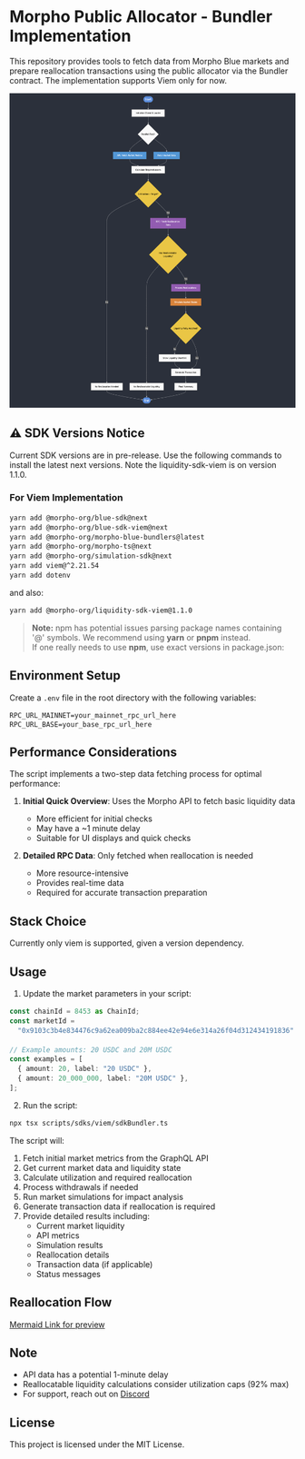 # Morpho Public Allocator - Bundler Implementation

This repository provides tools to fetch data from Morpho Blue markets and prepare reallocation transactions using the public allocator via the Bundler contract. The implementation supports Viem only for now.

![Reallocation Flow](./scripts/image.png)

## ⚠️ SDK Versions Notice

Current SDK versions are in pre-release. Use the following commands to install the latest next versions. Note the liquidity-sdk-viem is on version 1.1.0.

### For Viem Implementation

```bash
yarn add @morpho-org/blue-sdk@next
yarn add @morpho-org/blue-sdk-viem@next
yarn add @morpho-org/morpho-blue-bundlers@latest
yarn add @morpho-org/morpho-ts@next
yarn add @morpho-org/simulation-sdk@next
yarn add viem@^2.21.54
yarn add dotenv
```

and also:

```bash
yarn add @morpho-org/liquidity-sdk-viem@1.1.0
```

> **Note:** npm has potential issues parsing package names containing '@' symbols. We recommend using **yarn** or **pnpm** instead.  
> If one really needs to use **npm**, use exact versions in package.json:

## Environment Setup

Create a `.env` file in the root directory with the following variables:

```env
RPC_URL_MAINNET=your_mainnet_rpc_url_here
RPC_URL_BASE=your_base_rpc_url_here
```

## Performance Considerations

The script implements a two-step data fetching process for optimal performance:

1. **Initial Quick Overview**: Uses the Morpho API to fetch basic liquidity data

   - More efficient for initial checks
   - May have a ~1 minute delay
   - Suitable for UI displays and quick checks

2. **Detailed RPC Data**: Only fetched when reallocation is needed
   - More resource-intensive
   - Provides real-time data
   - Required for accurate transaction preparation

## Stack Choice

Currently only viem is supported, given a version dependency.

## Usage

1. Update the market parameters in your script:

```typescript
const chainId = 8453 as ChainId;
const marketId =
  "0x9103c3b4e834476c9a62ea009ba2c884ee42e94e6e314a26f04d312434191836" as MarketId;

// Example amounts: 20 USDC and 20M USDC
const examples = [
  { amount: 20, label: "20 USDC" },
  { amount: 20_000_000, label: "20M USDC" },
];
```

2. Run the script:

```bash
npx tsx scripts/sdks/viem/sdkBundler.ts
```

The script will:

1. Fetch initial market metrics from the GraphQL API
2. Get current market data and liquidity state
3. Calculate utilization and required reallocation
4. Process withdrawals if needed
5. Run market simulations for impact analysis
6. Generate transaction data if reallocation is required
7. Provide detailed results including:
   - Current market liquidity
   - API metrics
   - Simulation results
   - Reallocation details
   - Transaction data (if applicable)
   - Status messages

## Reallocation Flow

[Mermaid Link for preview](https://mermaid.live/view#pako:eNqVVW1v2jAQ_iunVK1aKZW20rUjHzZtQLVJa8sAadpCPxjHNBaOndkOFNH-910SGxJabR0IEufuee65FzubgKqEBVEwF2pFU6ItTD5PJeBnbHF1HFeXuxM4Pf0An4ZfY_xFcMUsTeGa6AWzcM2s5tTA94LTBdwumV5ytrqrWdC9gjqnuM9NLsgaeoXWTFo4ghEjQihKLJkJBt_474In3K5hrrSLYBxXm_FW9lLCZTwa9rwgT-qEoXTLWliHqfC9lNHFZiBVcZ_uwn58avofHsKAaLEGU1DKjIGc2LQ2VfCS6PEnM48wrh22-Q0eKv8tr5Ph3CoBA5kcx_h3d7IXEjOCIQaqSqB9ebiS-5Fv1GPp3CzBqOEOfSyqC1xylkFb1d58Iab95Fn6NwrEtiW77NtN81rGqdJ2jpYY71aNXm4Nvgx-7QuxF3WcC26BS6vA8KwQdTpLAwnXjNq_CqnbwbO6v-Md_Bon_Vl-DfuO1KNbfLFzZa3x8rOJxioXvLoR2I5CI8SImULYBsb7lNChVuVs7Ans7zKGFbepKmyjJi_oLRvhqGJ3hR8ITDRZEdHeS8jfU1mGyphMuLyvJm6mMFQZz0nxJKXGyUPcw4nEIhzBmCwZTDSRhtBSi2OePNSFKLKM6HV8xSURfrXdBdVq1_z6MRXEmD6bQ8LmBOsEcy5EdDDvlt_QWK0WLDrodDohVULpaCYIXexBucwLDzwn3Tfs7AXgKuWW7QFzl2UNPWOUXr59JZTk3ME65933yeyVMJ1TB-vO3nVnF6-E-U79f4qNrVSj2cUlO_sHusFRvxJC7Fhd5qYJT-XQvwiwHk2TO3RDPIJCN0shDgmm3-LmWdjYEDutQRhkTGeEJ_ia2pSQaWBTlrFpEOFtgptxGkzlE_qRwqrxWtIgsrpgYaDLsz2I8KAxuCryBAe3z8m9Jpl3yYn8pVTmnJ7-AIl_Vec)

## Note

- API data has a potential 1-minute delay
- Reallocatable liquidity calculations consider utilization caps (92% max)
- For support, reach out on [Discord](https://discord.morpho.org)

## License

This project is licensed under the MIT License.
